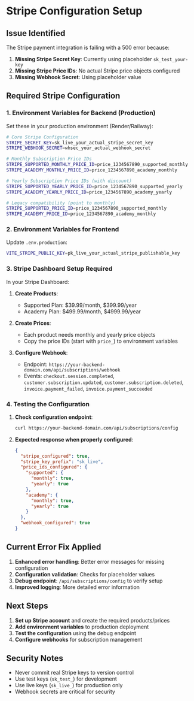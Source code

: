 # Stripe Configuration Setup

## Issue Identified
The Stripe payment integration is failing with a 500 error because:

1. **Missing Stripe Secret Key**: Currently using placeholder `sk_test_your-key`
2. **Missing Stripe Price IDs**: No actual Stripe price objects configured
3. **Missing Webhook Secret**: Using placeholder value

## Required Stripe Configuration

### 1. Environment Variables for Backend (Production)

Set these in your production environment (Render/Railway):

```bash
# Core Stripe Configuration
STRIPE_SECRET_KEY=sk_live_your_actual_stripe_secret_key
STRIPE_WEBHOOK_SECRET=whsec_your_actual_webhook_secret

# Monthly Subscription Price IDs
STRIPE_SUPPORTED_MONTHLY_PRICE_ID=price_1234567890_supported_monthly
STRIPE_ACADEMY_MONTHLY_PRICE_ID=price_1234567890_academy_monthly

# Yearly Subscription Price IDs (with discount)
STRIPE_SUPPORTED_YEARLY_PRICE_ID=price_1234567890_supported_yearly
STRIPE_ACADEMY_YEARLY_PRICE_ID=price_1234567890_academy_yearly

# Legacy compatibility (point to monthly)
STRIPE_SUPPORTED_PRICE_ID=price_1234567890_supported_monthly
STRIPE_ACADEMY_PRICE_ID=price_1234567890_academy_monthly
```

### 2. Environment Variables for Frontend

Update `.env.production`:

```bash
VITE_STRIPE_PUBLIC_KEY=pk_live_your_actual_stripe_publishable_key
```

### 3. Stripe Dashboard Setup Required

In your Stripe Dashboard:

1. **Create Products**:
   - Supported Plan: $39.99/month, $399.99/year
   - Academy Plan: $499.99/month, $4999.99/year

2. **Create Prices**: 
   - Each product needs monthly and yearly price objects
   - Copy the price IDs (start with `price_`) to environment variables

3. **Configure Webhook**:
   - Endpoint: `https://your-backend-domain.com/api/subscriptions/webhook`
   - Events: `checkout.session.completed`, `customer.subscription.updated`, `customer.subscription.deleted`, `invoice.payment_failed`, `invoice.payment_succeeded`

### 4. Testing the Configuration

1. **Check configuration endpoint**:
   ```bash
   curl https://your-backend-domain.com/api/subscriptions/config
   ```

2. **Expected response when properly configured**:
   ```json
   {
     "stripe_configured": true,
     "stripe_key_prefix": "sk_live",
     "price_ids_configured": {
       "supported": {
         "monthly": true,
         "yearly": true
       },
       "academy": {
         "monthly": true,
         "yearly": true
       }
     },
     "webhook_configured": true
   }
   ```

## Current Error Fix Applied

1. **Enhanced error handling**: Better error messages for missing configuration
2. **Configuration validation**: Checks for placeholder values
3. **Debug endpoint**: `/api/subscriptions/config` to verify setup
4. **Improved logging**: More detailed error information

## Next Steps

1. **Set up Stripe account** and create the required products/prices
2. **Add environment variables** to production deployment
3. **Test the configuration** using the debug endpoint
4. **Configure webhooks** for subscription management

## Security Notes

- Never commit real Stripe keys to version control
- Use test keys (`sk_test_`) for development
- Use live keys (`sk_live_`) for production only
- Webhook secrets are critical for security